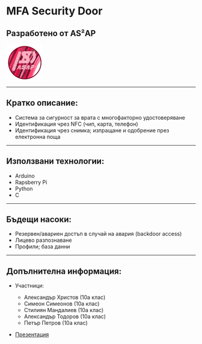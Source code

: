 # MFA Security Door
## Разработено от AS²AP
![ASAP LOGO](/Assets/logo.webp)
***
## Кратко описание:
* Система за сигурност за врата с многофакторно удостоверяване
* Идентификация чрез NFC (чип, карта, телефон)
* Идентификация чрез снимка; изпращане и одобрение през електронна поща
***
## Използвани технологии:
* Arduino
* Rapsberry Pi
* Python
* C
***
## Бъдещи насоки:
* Резервен/авариен достъп в случай на авария (backdoor access)
* Лицево разпознаване
* Профили; база данни
***
## Допълнителна информация:
* Участници:
    * Александър Христов (10а клас)
    * Симеон Симеонов (10а клас)
    * Стилиян Мандалиев (10а клас)
    * Александър Тодоров (10а клас)
    * Петър Петров (10а клас)
    
* [Презентация](https://docs.google.com/presentation/d/1znDOUy1U21nCcR4m3fBGkgL194KhiDht/edit#slide=id.p2)